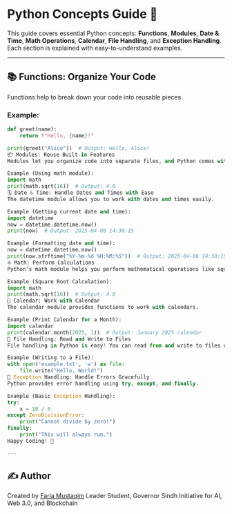 # Python Concepts Guide 🚀



This guide covers essential Python concepts: **Functions**, **Modules**, **Date & Time**, **Math Operations**, **Calendar**, **File Handling**, and **Exception Handling**. Each section is explained with easy-to-understand examples.

---

## 📚 **Functions**: Organize Your Code

Functions help to break down your code into reusable pieces.

### Example:

```python
def greet(name):
    return f"Hello, {name}!"

print(greet("Alice"))  # Output: Hello, Alice!
📦 Modules: Reuse Built-in Features
Modules let you organize code into separate files, and Python comes with many useful built-in modules.

Example (Using math module):
import math
print(math.sqrt(16))  # Output: 4.0
🗓️ Date & Time: Handle Dates and Times with Ease
The datetime module allows you to work with dates and times easily.

Example (Getting current date and time):
import datetime
now = datetime.datetime.now()
print(now)  # Output: 2025-04-06 14:30:15

Example (Formatting date and time):
now = datetime.datetime.now()
print(now.strftime("%Y-%m-%d %H:%M:%S"))  # Output: 2025-04-06 14:30:15
➗ Math: Perform Calculations
Python’s math module helps you perform mathematical operations like square roots, logarithms, and more.

Example (Square Root Calculation):
import math
print(math.sqrt(16))  # Output: 4.0
📆 Calendar: Work with Calendar
The calendar module provides functions to work with calendars.

Example (Print Calendar for a Month):
import calendar
print(calendar.month(2025, 1))  # Output: January 2025 calendar
📂 File Handling: Read and Write to Files
File handling in Python is easy! You can read from and write to files using built-in functions.

Example (Writing to a File):
with open('example.txt', 'w') as file:
    file.write("Hello, World!")
🚨 Exception Handling: Handle Errors Gracefully
Python provides error handling using try, except, and finally.

Example (Basic Exception Handling):
try:
    x = 10 / 0
except ZeroDivisionError:
    print("Cannot divide by zero!")
finally:
    print("This will always run.")
Happy Coding! 🚀

---
```
## ✍️ **Author**

Created by [Faria Mustaqim](https://github.com/Zaibunis) 
Leader Student, Governor Sindh Initiative for AI, Web 3.0, and Blockchain

